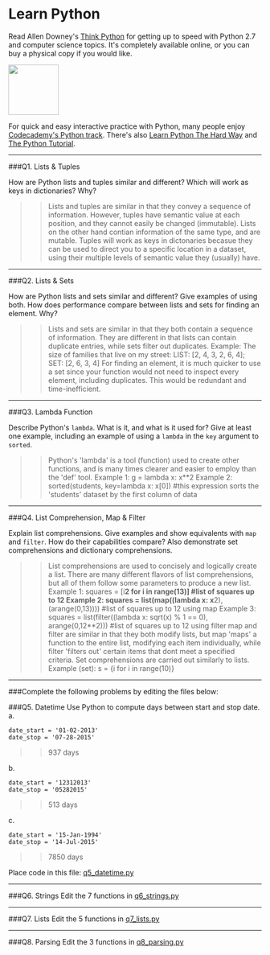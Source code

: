 # Learn Python

Read Allen Downey's [Think Python](http://www.greenteapress.com/thinkpython/) for getting up to speed with Python 2.7 and computer science topics. It's completely available online, or you can buy a physical copy if you would like.

<a href="http://www.greenteapress.com/thinkpython/"><img src="img/think_python.png" style="width: 100px;" target="_blank"></a>

For quick and easy interactive practice with Python, many people enjoy [Codecademy's Python track](http://www.codecademy.com/en/tracks/python). There's also [Learn Python The Hard Way](http://learnpythonthehardway.org/book/) and [The Python Tutorial](https://docs.python.org/2/tutorial/).

---

###Q1. Lists &amp; Tuples

How are Python lists and tuples similar and different? Which will work as keys in dictionaries? Why?

>> Lists and tuples are similar in that they convey a sequence of information. However, tuples have semantic value at each position, and they cannot easily be changed (immutable). Lists on the other hand contian information of the same type, and are mutable.
>> Tuples will work as keys in dictonaries becasue they can be used to direct you to a specific location in a dataset, using their multiple levels of semantic value they (usually) have.

---

###Q2. Lists &amp; Sets

How are Python lists and sets similar and different? Give examples of using both. How does performance compare between lists and sets for finding an element. Why?

>> Lists and sets are similar in that they both contain a sequence of information. They are different in that lists can contain duplicate entries, while sets filter out duplicates.
>> Example: The size of families that live on my street: LIST: [2, 4, 3, 2, 6, 4]; SET: [2, 6, 3, 4]
>> For finding an element, it is much quicker to use a set since your function would not need to inspect every element, including duplicates. This would be redundant and time-inefficient.

---

###Q3. Lambda Function

Describe Python's `lambda`. What is it, and what is it used for? Give at least one example, including an example of using a `lambda` in the `key` argument to `sorted`.

>> Python's 'lambda' is a tool (function) used to create other functions, and is many times clearer and easier to employ than the 'def' tool.
>> Example 1: g = lambda x: x**2
>> Example 2: sorted(students, key=lambda x: x[0]) #this expression sorts the 'students' dataset by the first column of data

---

###Q4. List Comprehension, Map &amp; Filter

Explain list comprehensions. Give examples and show equivalents with `map` and `filter`. How do their capabilities compare? Also demonstrate set comprehensions and dictionary comprehensions.

>> List comprehensions are used to concisely and logically create a list. There are many different flavors of list comprehensions, but all of them follow some parameters to produce a new list. 
>> Example 1: squares = [i**2 for i in range(13)] #list of squares up to 12
>> Example 2: squares = list(map((lambda x: x**2), (arange(0,13)))) #list of squares up to 12 using map
>> Example 3: squares = list(filter((lambda x: sqrt(x) % 1 == 0), arange(0,12**2))) #list of squares up to 12 using filter
>> map and filter are similar in that they both modify lists, but map 'maps' a function to the entire list, modifying each item individually, while filter 'filters out' certain items that dont meet a specified criteria.
>> Set comprehensions are carried out similarly to lists.
>> Example (set): s = {i for i in range(10)}


---

###Complete the following problems by editing the files below:

###Q5. Datetime
Use Python to compute days between start and stop date.   
a.  

```
date_start = '01-02-2013'    
date_stop = '07-28-2015'
```

>> 937 days

b.  
```
date_start = '12312013'  
date_stop = '05282015'  
```

>> 513 days

c.  
```
date_start = '15-Jan-1994'      
date_stop = '14-Jul-2015'  
```

>> 7850 days

Place code in this file: [q5_datetime.py](python/q5_datetime.py)

---

###Q6. Strings
Edit the 7 functions in [q6_strings.py](python/q6_strings.py)

---

###Q7. Lists
Edit the 5 functions in [q7_lists.py](python/q7_lists.py)

---

###Q8. Parsing
Edit the 3 functions in [q8_parsing.py](python/q8_parsing.py)





